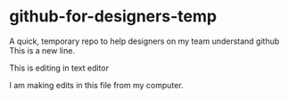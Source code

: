 # github-for-designers-temp
A quick, temporary repo to help designers on my team understand github
This is a new line. 


This is editing in text editor

I am making edits in this file from my computer.
